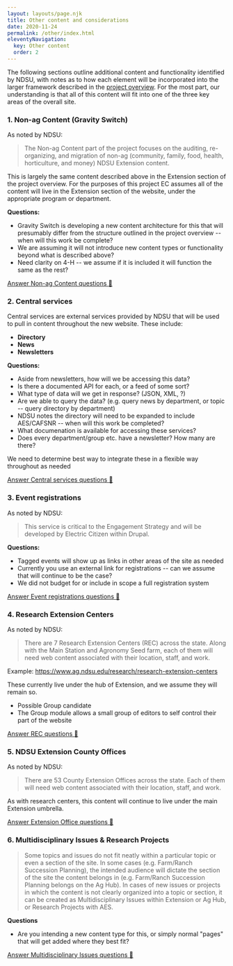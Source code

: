 ```yaml
---
layout: layouts/page.njk
title: Other content and considerations
date: 2020-11-24
permalink: /other/index.html
eleventyNavigation:
  key: Other content
  order: 2
---
```

The following sections outline additional content and functionality identified by NDSU, with notes as to how each element will be incorporated into the larger framework described in the [project overview](/). For the most part, our understanding is that all of this content will fit into one of the three key areas of the overall site. 

### 1. Non-ag Content (Gravity Switch) 

As noted by NDSU:

> The Non-ag Content part of the project focuses on the auditing, re-organizing, and migration of non-ag (community, family, food, health, horticulture, and money) NDSU Extension content.

This is largely the same content described above in the Extension section of the project overview. For the purposes of this project EC assumes all of the content will live in the Extension section of the website, under the appropriate program or department.

**Questions:**

* Gravity Switch is developing a new content architecture for this that will presumably differ from the structure outlined in the project overview -- when will this work be complete? 
* We are assuming it will not introduce new content types or functionality beyond what is described above?
* Need clarity on 4-H -- we assume if it is included it will function the same as the rest?

<a class="button bg-green-500 hover:bg-blue-500 rounded" href="https://docs.google.com/forms/d/e/1FAIpQLScKG1p-3Ziupjn8VlFMwVDa0vOwy6qk5_wPFh_ZWV1Rdya-6w/viewform?usp=sf_link" target="_blank">Answer Non-ag Content questions 🤔</a>

### 2. Central services

Central services are external services provided by NDSU that will be used to pull in content throughout the new website. These include:

* **Directory**
* **News**
* **Newsletters**

**Questions:**

* Aside from newsletters, how will we be accessing this data? 
* Is there a documented API for each, or a feed of some sort?
* What type of data will we get in response? (JSON, XML, ?) 
* Are we able to query the data? (e.g. query news by department, or topic -- query directory by department)
* NDSU notes the directory will need to be expanded to include AES/CAFSNR -- when will this work be completed?
* What documenation is available for accessing these services? 
* Does every department/group etc. have a newsletter? How many are there? 

We need to determine best way to integrate these in a flexible way throughout as needed

<a class="button bg-green-500 hover:bg-blue-500 rounded" href="https://docs.google.com/forms/d/e/1FAIpQLSfoqtUzwHiDlp-j4JgXDrwHuCdChRIyw56xspRLm_mQOTcIfg/viewform?usp=sf_link" target="_blank">Answer Central services questions  🤔</a>

### 3. Event registrations

As noted by NDSU:

> This service is critical to the Engagement Strategy and will be developed by Electric Citizen within Drupal.

**Questions:**

* Tagged events will show up as links in other areas of the site as needed 
* Currently you use an external link for registrations -- can we assume that will continue to be the case? 
* We did not budget for or include in scope a full registration system

<a class="button bg-green-500 hover:bg-blue-500 rounded" href="https://docs.google.com/forms/d/e/1FAIpQLSfovYxL0rhJ8JZML5t626YwTK4wySg87h5dgUvco2KH7I2TnQ/viewform?usp=sf_link" target="_blank">Answer Event registrations questions 🤔</a>

### 4. Research Extension Centers

As noted by NDSU:

> There are 7 Research Extension Centers (REC) across the state. Along with the Main Station and Agronomy Seed farm, each of them will need web content associated with their location, staff, and work.

Example: https://www.ag.ndsu.edu/research/research-extension-centers

These currently live under the hub of Extension, and we assume they will remain so. 

* Possible Group candidate
* The Group module allows a small group of editors to self control their part of the website

<a class="button bg-green-500 hover:bg-blue-500 rounded" href="https://docs.google.com/forms/d/e/1FAIpQLSc9cKxB8fcVxshhRzdKHOdUxv6g8ORuxcjqi4M_btwNEh_8Ng/viewform?usp=sf_link" target="_blank">Answer REC questions 🤔</a>



### 5. NDSU Extension County Offices

As noted by NDSU:

> There are 53 County Extension Offices across the state. Each of them will need web content associated with their location, staff, and work.

As with research centers, this content will continue to live under the main Extension umbrella.

<a class="button bg-green-500 hover:bg-blue-500 rounded" href="https://docs.google.com/forms/d/e/1FAIpQLSe_U_STM14R6Pe9Imcwkh_NfKnb_C9fW5E3BgpsTR_WT3Hr8Q/viewform?usp=sf_link" target="_blank">Answer Extension Office questions 🤔</a>

### 6. Multidisciplinary Issues & Research Projects

> Some topics and issues do not fit neatly within a particular topic or even a section of the site. In some cases (e.g. Farm/Ranch Succession Planning), the intended audience will dictate the section of the site the content belongs in (e.g. Farm/Ranch Succession Planning belongs on the Ag Hub). In cases of new issues or projects in which the content is not clearly organized into a topic or section, it can be created as Multidisciplinary Issues within Extension or Ag Hub, or Research Projects with AES.

**Questions**

* Are you intending a new content type for this, or simply normal "pages" that will get added where they best fit?

<a class="button bg-green-500 hover:bg-blue-500 rounded" href="https://docs.google.com/forms/d/e/1FAIpQLSfi9MCNFUCum2tutnlrHn1L0N6nHSW45ehrGccPckXN1FZ1_g/viewform?usp=sf_link" target="_blank">Answer Multidisciplinary Issues questions 🤔</a>

